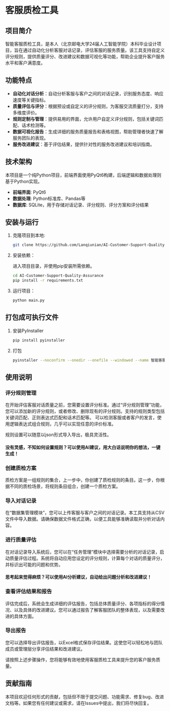 # 客服质检工具

## 项目简介

智能客服质检工具，是本人（北京邮电大学24届人工智能学院）本科毕业设计项目，旨在通过自动化分析客服对话记录，评估客服的服务质量。该工具支持自定义评分规则，提供质量评分、改进建议和数据可视化等功能，帮助企业提升客户服务水平和客户满意度。

## 功能特点

- **自动化对话分析**：自动分析客服与客户之间的对话记录，识别服务态度、响应速度等关键指标。
- **质量评估与评分**：根据预设或自定义的评分规则，为客服交流质量打分，支持多维度评价。
- **规则定制与管理**：提供易用的界面，允许用户自定义评分规则，包括关键词匹配、话术检测等。
- **数据可视化报告**：生成详细的服务质量报告和表格视图，帮助管理者快速了解服务团队的表现。
- **服务改进建议**：基于评估结果，提供针对性的服务改进建议和培训指南。

## 技术架构

本项目是一个纯Python项目，前端界面使用PyQt6构建，后端逻辑和数据处理则基于Python实现。

- **前端界面**: PyQt6
- **数据处理**: Python标准库、Pandas等
- **数据库**: SQLite，用于存储对话记录、评分规则、评分方案和评分结果

## 安装与运行

1. 克隆项目到本地:

   ```bash
   git clone https://github.com/Lanqiunian/AI-Customer-Support-Quality-Assurance/tree/master
2. 安装依赖：

   进入项目目录，并使用pip安装所需依赖。

    ```bash
    cd AI-Customer-Support-Quality-Assurance
    pip install -r requirements.txt
3. 运行项目：

    ```bash
    python main.py
    ```

## 打包成可执行文件

1. 安装PyInstaller

    ```bash
    pip install pyinstaller
    ```
2. 打包

    ```bash
   pyinstaller --noconfirm --onedir --onefile --windowed --name 智能客服质检 --ico=repositories/icon.ico --add-data "repositories/global.db;repositories" --add-data "ui/main_window.ui;ui" main.py
    ```

## 使用说明

### 评分规则管理

在开始评估客服对话质量之前，您需要设置评分标准。通过“评分规则管理”功能，您可以添加新的评分规则，或者修改、删除现有的评分规则。支持的规则类型包括关键词匹配、正则表达式匹配和话术匹配等。
可以检测客服或者客户的发言，使用逻辑表达式组合规则，几乎可以实现任意的评价标准。

规则设置可以随意以json形式导入导出，极具灵活性。

#### 没有灵感，不知如何设置规则？可以使用AI建议，用大白话说明你的想法，一键生成！

### 创建质检方案

质检方案是一组规则的集合，上一步中，你创建了质检规则的条目。这一步，你根据不同的质检场景，将规则条目组合，创建一个质检方案。

### 导入对话记录

在“数据集管理模块”，您可以上传客服与客户之间的对话记录。本工具支持从CSV文件中导入数据。请确保数据文件格式正确，以便工具能够准确读取并分析对话内容。

### 进行质量评估

在对话记录导入系统后，您可以在“任务管理”模块中选择需要分析的对话记录，启动质量评估过程。系统将自动应用您设定的评分规则，计算每个对话的质量评分，并标识出可能的问题和优势。

#### 思考起来觉得麻烦？可以使用AI分析建议，自动给出问题分析和改进建议！

### 查看评估结果和报告

评估完成后，系统会生成详细的评估报告，包括总体质量评分、各项指标的得分情况、以及具体的改进建议。您可以通过报告了解客服团队的整体表现，以及需要改进的具体方面。

### 导出报告

您可以选择导出评估报告，以Excel格式保存评估结果。这使您可以轻松地与团队成员或管理层分享评估结果和改进建议。

请按照上述步骤操作，您将能够有效地使用客服质检工具来提升您的客户服务质量。

## 贡献指南

本项目欢迎任何形式的贡献，包括但不限于提交问题、功能需求、修复bug、改进文档等。如果您有任何建议或需求，请在Issues中提出，我们将尽快回复。
